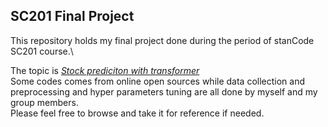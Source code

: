 ## SC201 Final Project
This repository holds my final project done during the period of stanCode SC201 course.\

The topic is *[Stock prediciton with transformer](https://github.com/Allen5256/SC201-final-project/blob/179686c1b4e7e611c29eb3f5450de5602227dffc/transformer.ipynb)*\
Some codes comes from online open sources while data collection and preprocessing and hyper parameters tuning are all done by myself and my group members.\
Please feel free to browse and take it for reference if needed.
